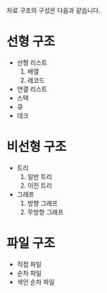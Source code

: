 자료 구조의 구성은 다음과 같습니다.

# 선형 구조

- 선형 리스트
    1. 배열
    2. 레코드
- 연결 리스트
- 스택
- 큐
- 데크

# 비선형 구조

- 트리
    1. 일반 트리
    2. 이진 트리
- 그래프
    1. 방향 그래프
    2. 무방향 그래프

# 파일 구조

- 직접 파일
- 순차 파일
- 색인 순차 파일